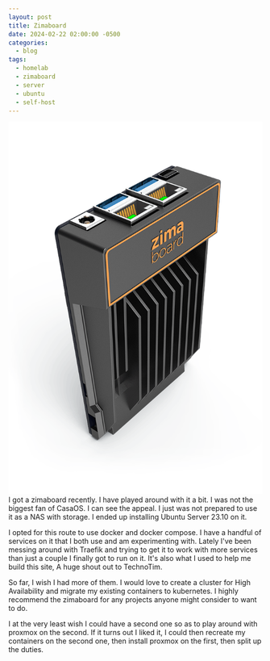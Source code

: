 ```yaml
---
layout: post
title: Zimaboard
date: 2024-02-22 02:00:00 -0500
categories:
  - blog
tags:
  - homelab
  - zimaboard
  - server
  - ubuntu
  - self-host
---
```

![Zimaboard](/assets/img/zimaboard/zimaboard.png)
I got a zimaboard recently. I have played around with it a bit. I was not the biggest fan of CasaOS. I can see the appeal. I just was not prepared to use it as a NAS with storage. I ended up installing Ubuntu Server 23.10 on it. 

I opted for this route to use docker and docker compose. I have a handful of services on it that I both use and am experimenting with. Lately I've been messing around with Traefik and trying to get it to work with more services than just a couple I finally got to run on it. It's also what I used to help me build this site, A huge shout out to TechnoTim. 

So far, I wish I had more of them. I would love to create a cluster for High Availability and migrate my existing containers to kubernetes. I highly recommend the zimaboard for any projects anyone might consider to want to do. 

I at the very least wish I could have a second one so as to play around with proxmox on the second. If it turns out I liked it, I could then recreate my containers on the second one, then install proxmox on the first, then split up the duties. 